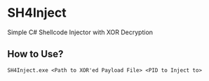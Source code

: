 # SH4Inject
Simple C# Shellcode Injector with XOR Decryption

## How to Use?
```
SH4Inject.exe <Path to XOR'ed Payload File> <PID to Inject to>
```

